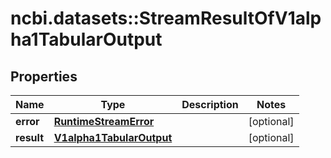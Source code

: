 # ncbi.datasets::StreamResultOfV1alpha1TabularOutput

## Properties
Name | Type | Description | Notes
------------ | ------------- | ------------- | -------------
**error** | [**RuntimeStreamError**](runtimeStreamError.md) |  | [optional] 
**result** | [**V1alpha1TabularOutput**](v1alpha1TabularOutput.md) |  | [optional] 


